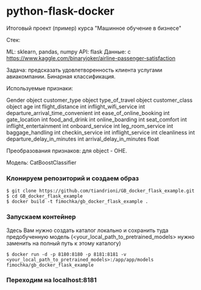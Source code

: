 # python-flask-docker
Итоговый проект (пример) курса "Машинное обучение в бизнесе"

Стек:

ML: sklearn, pandas, numpy
API: flask
Данные: с https://www.kaggle.com/binaryjoker/airline-passenger-satisfaction

Задача: предсказать удовлетворенность клиента услугами авиакомпании. Бинарная классификация.

Используемые признаки:

Gender                             object
customer_type                      object
type_of_travel                     object 
customer_class                     object
age                                int
flight_distance                    int
inflight_wifi_service              int
departure_arrival_time_convenient  int
ease_of_online_booking             int
gate_location                      int
food_and_drink                     int
online_boarding                    int
seat_comfort                       int
inflight_entertainment             int
onboard_service                    int
leg_room_service                   int
baggage_handling                   int
checkin_service                    int
inflight_service                   int
cleanliness                        int
departure_delay_in_minutes         int
arrival_delay_in_minutes           float

Преобразования признаков: для object - OHE.

Модель: CatBoostClassifier

### Клонируем репозиторий и создаем образ
```
$ git clone https://github.com/tiandrioni/GB_docker_flask_example.git
$ cd GB_docker_flask_example
$ docker build -t fimochka/gb_docker_flask_example .
```

### Запускаем контейнер

Здесь Вам нужно создать каталог локально и сохранить туда предобученную модель (<your_local_path_to_pretrained_models> нужно заменить на полный путь к этому каталогу)
```
$ docker run -d -p 8180:8180 -p 8181:8181 -v <your_local_path_to_pretrained_models>:/app/app/models fimochka/gb_docker_flask_example
```

### Переходим на localhost:8181
